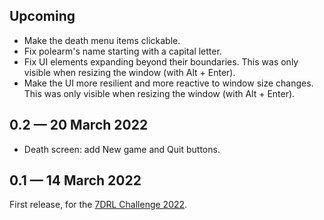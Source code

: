 ## Upcoming

* Make the death menu items clickable.
* Fix polearm's name starting with a capital letter.
* Fix UI elements expanding beyond their boundaries. This was only visible when
  resizing the window (with Alt + Enter).
* Make the UI more resilient and more reactive to window size changes. This was
  only visible when resizing the window (with Alt + Enter).

## 0.2 — 20 March 2022

* Death screen: add New game and Quit buttons.

## 0.1 — 14 March 2022

First release, for the
[7DRL Challenge 2022](https://itch.io/jam/7drl-challenge-2022).

